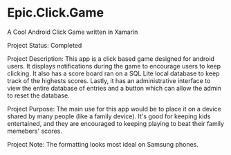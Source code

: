 # Epic.Click.Game

A Cool Android Click Game written in Xamarin

Project Status: Completed

Project Description: This app is a click based game designed for android users. It displays notifications during the game to encourage users to keep clicking. It also has a score board ran on a SQL Lite local database to keep track of the highests scores. Lastly, it has an administrative interface to view the entire database of entries and a button which can allow the admin to reset the database.

Project Purpose: The main use for this app would be to place it on a device shared by many people (like a family device). It's good for keeping kids entertained, and they are encouraged to keeping playing to beat their family memebers' scores.

Project Note: The formatting looks most ideal on Samsung phones.

